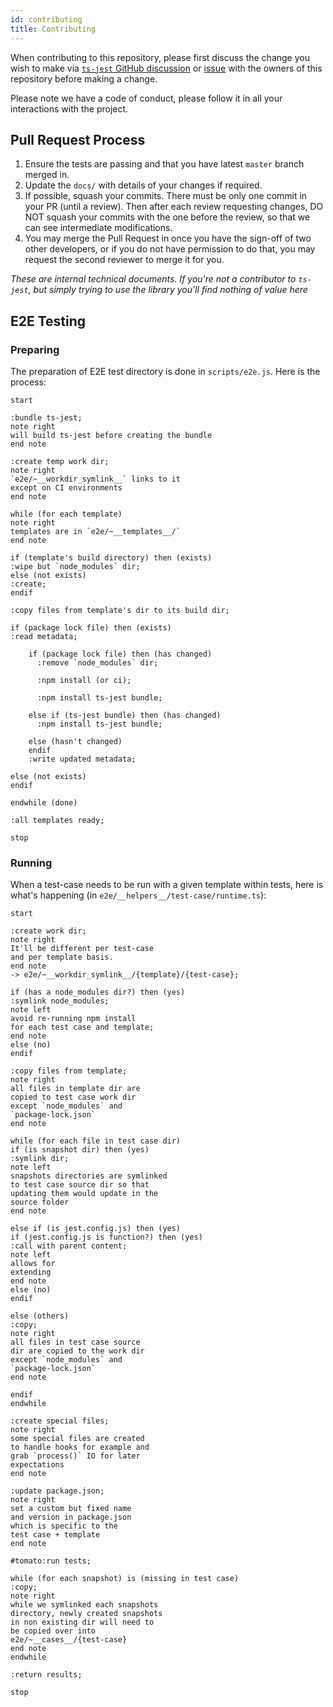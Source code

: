 ```yaml
---
id: contributing
title: Contributing
---
```


When contributing to this repository, please first discuss the change you wish to make via [`ts-jest` GitHub discussion](https://github.com/kulshekhar/ts-jest/discussions) or [issue](https://github.com/kulshekhar/ts-jest/issues) with the owners of this repository before making a change.

Please note we have a code of conduct, please follow it in all your interactions with the project.

## Pull Request Process

1. Ensure the tests are passing and that you have latest `master` branch merged in.
2. Update the `docs/` with details of your changes if required.
3. If possible, squash your commits. There must be only one commit in your PR (until a review). Then after each review requesting changes, DO NOT squash your commits with the one before the review, so that we can see intermediate modifications.
4. You may merge the Pull Request in once you have the sign-off of two other developers, or if you do not have permission to do that, you may request the second reviewer to merge it for you.

_These are internal technical documents. If you're not a contributor to `ts-jest`, but simply trying to use the library you'll find nothing of value here_

## E2E Testing

### Preparing

The preparation of E2E test directory is done in `scripts/e2e.js`. Here is the process:

```plantuml
start

:bundle ts-jest;
note right
will build ts-jest before creating the bundle
end note

:create temp work dir;
note right
`e2e/~__workdir_symlink__` links to it
except on CI environments
end note

while (for each template)
note right
templates are in `e2e/~__templates__/`
end note

if (template's build directory) then (exists)
:wipe but `node_modules` dir;
else (not exists)
:create;
endif

:copy files from template's dir to its build dir;

if (package lock file) then (exists)
:read metadata;

    if (package lock file) then (has changed)
      :remove `node_modules` dir;

      :npm install (or ci);

      :npm install ts-jest bundle;

    else if (ts-jest bundle) then (has changed)
      :npm install ts-jest bundle;

    else (hasn't changed)
    endif
    :write updated metadata;

else (not exists)
endif

endwhile (done)

:all templates ready;

stop
```

### Running

When a test-case needs to be run with a given template within tests, here is what's happening (in `e2e/__helpers__/test-case/runtime.ts`):

```plantuml
start

:create work dir;
note right
It'll be different per test-case
and per template basis.
end note
-> e2e/~__workdir_symlink__/{template}/{test-case};

if (has a node_modules dir?) then (yes)
:symlink node_modules;
note left
avoid re-running npm install
for each test case and template;
end note
else (no)
endif

:copy files from template;
note right
all files in template dir are
copied to test case work dir
except `node_modules` and
`package-lock.json`
end note

while (for each file in test case dir)
if (is snapshot dir) then (yes)
:symlink dir;
note left
snapshots directories are symlinked
to test case source dir so that
updating them would update in the
source folder
end note

else if (is jest.config.js) then (yes)
if (jest.config.js is function?) then (yes)
:call with parent content;
note left
allows for
extending
end note
else (no)
endif

else (others)
:copy;
note right
all files in test case source
dir are copied to the work dir
except `node_modules` and
`package-lock.json`
end note

endif
endwhile

:create special files;
note right
some special files are created
to handle hooks for example and
grab `process()` IO for later
expectations
end note

:update package.json;
note right
set a custom but fixed name
and version in package.json
which is specific to the
test case + template
end note

#tomato:run tests;

while (for each snapshot) is (missing in test case)
:copy;
note right
while we symlinked each snapshots
directory, newly created snapshots
in non existing dir will need to
be copied over into
e2e/~__cases__/{test-case}
end note
endwhile

:return results;

stop
```

